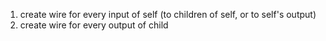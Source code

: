 1. create wire for every input of self (to children of self, or to self's output)
2. create wire for every output of child